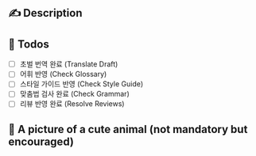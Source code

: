 ## ✍️ Description
<!-- Write a short summary of the PR or anything you want to share with -->
<!-- MR에 대한 간단한 메모를 남겨주세요. 공유하고 싶은 내용 아무거나 좋습니다! -->

## 🐝 Todos
<!-- [X]: 완료 항목에 표시를 해주세요!-->
<!-- [X]: Mark a task as completed! -->
- [ ] 초벌 번역 완료 (Translate Draft)
- [ ] 어휘 반영 (Check Glossary)
- [ ] 스타일 가이드 반영 (Check Style Guide)
- [ ] 맞춤법 검사 완료 (Check Grammar)
- [ ] 리뷰 반영 완료 (Resolve Reviews)

## 🐶 A picture of a cute animal (not mandatory but encouraged)
<!-- ![cute animal](https://media.giphy.com/media/3o7aD6vQ4qVEYsuwQo/giphy-downsized.gif)-->
